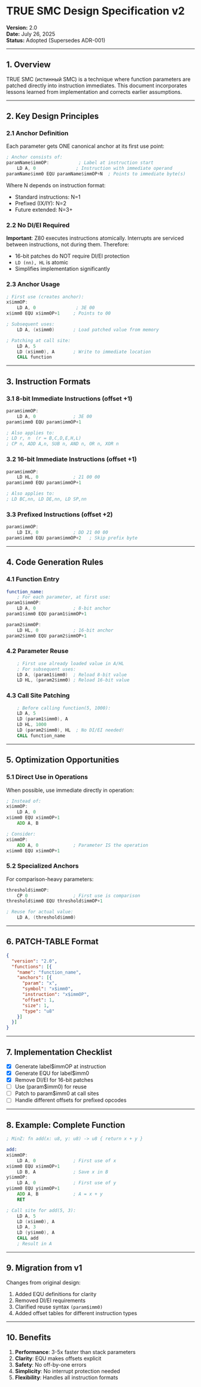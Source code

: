 # TRUE SMC Design Specification v2

**Version:** 2.0  
**Date:** July 26, 2025  
**Status:** Adopted (Supersedes ADR-001)

---

## 1. Overview

TRUE SMC (истинный SMC) is a technique where function parameters are patched directly into instruction immediates. This document incorporates lessons learned from implementation and corrects earlier assumptions.

---

## 2. Key Design Principles

### 2.1 Anchor Definition

Each parameter gets ONE canonical anchor at its first use point:

```asm
; Anchor consists of:
paramName$immOP:           ; Label at instruction start
    LD A, 0               ; Instruction with immediate operand
paramName$imm0 EQU paramName$immOP+N  ; Points to immediate byte(s)
```

Where N depends on instruction format:
- Standard instructions: N=1
- Prefixed (IX/IY): N=2
- Future extended: N=3+

### 2.2 No DI/EI Required

**Important**: Z80 executes instructions atomically. Interrupts are serviced between instructions, not during them. Therefore:
- 16-bit patches do NOT require DI/EI protection
- `LD (nn), HL` is atomic
- Simplifies implementation significantly

### 2.3 Anchor Usage

```asm
; First use (creates anchor):
x$immOP:
    LD A, 0               ; 3E 00
x$imm0 EQU x$immOP+1     ; Points to 00

; Subsequent uses:
    LD A, (x$imm0)       ; Load patched value from memory

; Patching at call site:
    LD A, 5
    LD (x$imm0), A       ; Write to immediate location
    CALL function
```

---

## 3. Instruction Formats

### 3.1 8-bit Immediate Instructions (offset +1)

```asm
param$immOP:
    LD A, 0              ; 3E 00
param$imm0 EQU param$immOP+1

; Also applies to:
; LD r, n  (r = B,C,D,E,H,L)
; CP n, ADD A,n, SUB n, AND n, OR n, XOR n
```

### 3.2 16-bit Immediate Instructions (offset +1)

```asm
param$immOP:
    LD HL, 0             ; 21 00 00
param$imm0 EQU param$immOP+1

; Also applies to:
; LD BC,nn, LD DE,nn, LD SP,nn
```

### 3.3 Prefixed Instructions (offset +2)

```asm
param$immOP:
    LD IX, 0             ; DD 21 00 00
param$imm0 EQU param$immOP+2   ; Skip prefix byte
```

---

## 4. Code Generation Rules

### 4.1 Function Entry

```asm
function_name:
    ; For each parameter, at first use:
param1$immOP:
    LD A, 0              ; 8-bit anchor
param1$imm0 EQU param1$immOP+1

param2$immOP:
    LD HL, 0             ; 16-bit anchor
param2$imm0 EQU param2$immOP+1
```

### 4.2 Parameter Reuse

```asm
    ; First use already loaded value in A/HL
    ; For subsequent uses:
    LD A, (param1$imm0)  ; Reload 8-bit value
    LD HL, (param2$imm0) ; Reload 16-bit value
```

### 4.3 Call Site Patching

```asm
    ; Before calling function(5, 1000):
    LD A, 5
    LD (param1$imm0), A
    LD HL, 1000
    LD (param2$imm0), HL  ; No DI/EI needed!
    CALL function_name
```

---

## 5. Optimization Opportunities

### 5.1 Direct Use in Operations

When possible, use immediate directly in operation:

```asm
; Instead of:
x$immOP:
    LD A, 0
x$imm0 EQU x$immOP+1
    ADD A, B

; Consider:
x$immOP:
    ADD A, 0             ; Parameter IS the operation
x$imm0 EQU x$immOP+1
```

### 5.2 Specialized Anchors

For comparison-heavy parameters:

```asm
threshold$immOP:
    CP 0                 ; First use is comparison
threshold$imm0 EQU threshold$immOP+1

; Reuse for actual value:
    LD A, (threshold$imm0)
```

---

## 6. PATCH-TABLE Format

```json
{
  "version": "2.0",
  "functions": [{
    "name": "function_name",
    "anchors": [{
      "param": "x",
      "symbol": "x$imm0",
      "instruction": "x$immOP",
      "offset": 1,
      "size": 1,
      "type": "u8"
    }]
  }]
}
```

---

## 7. Implementation Checklist

- [x] Generate label$immOP at instruction
- [x] Generate EQU for label$imm0
- [x] Remove DI/EI for 16-bit patches
- [ ] Use (param$imm0) for reuse
- [ ] Patch to param$imm0 at call sites
- [ ] Handle different offsets for prefixed opcodes

---

## 8. Example: Complete Function

```asm
; MinZ: fn add(x: u8, y: u8) -> u8 { return x + y }

add:
x$immOP:
    LD A, 0              ; First use of x
x$imm0 EQU x$immOP+1
    LD B, A              ; Save x in B
y$immOP:
    LD A, 0              ; First use of y  
y$imm0 EQU y$immOP+1
    ADD A, B             ; A = x + y
    RET

; Call site for add(5, 3):
    LD A, 5
    LD (x$imm0), A
    LD A, 3
    LD (y$imm0), A
    CALL add
    ; Result in A
```

---

## 9. Migration from v1

Changes from original design:
1. Added EQU definitions for clarity
2. Removed DI/EI requirements
3. Clarified reuse syntax `(param$imm0)`
4. Added offset tables for different instruction types

---

## 10. Benefits

1. **Performance**: 3-5x faster than stack parameters
2. **Clarity**: EQU makes offsets explicit
3. **Safety**: No off-by-one errors
4. **Simplicity**: No interrupt protection needed
5. **Flexibility**: Handles all instruction formats